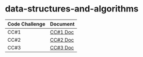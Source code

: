 # data-structures-and-algorithms
| Code Challenge | Document |
| --- | ----------- |
| CC#1 | [CC#1 Doc](./CC1/README.md) |
| CC#2 | [CC#2 Doc](./CC2/README.md) |
| CC#3 | [CC#3 Doc](./CC3/README.md) |
